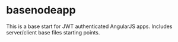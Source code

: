 # basenodeapp
This is a base start for JWT authenticated AngularJS apps. Includes server/client base files starting points.
